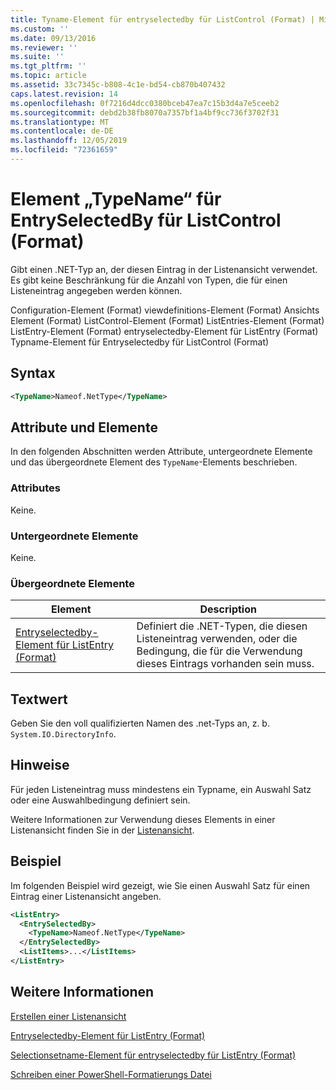 ```yaml
---
title: Tyname-Element für entryselectedby für ListControl (Format) | Microsoft-Dokumentation
ms.custom: ''
ms.date: 09/13/2016
ms.reviewer: ''
ms.suite: ''
ms.tgt_pltfrm: ''
ms.topic: article
ms.assetid: 33c7345c-b808-4c1e-bd54-cb870b407432
caps.latest.revision: 14
ms.openlocfilehash: 0f7216d4dcc0380bceb47ea7c15b3d4a7e5ceeb2
ms.sourcegitcommit: debd2b38fb8070a7357bf1a4bf9cc736f3702f31
ms.translationtype: MT
ms.contentlocale: de-DE
ms.lasthandoff: 12/05/2019
ms.locfileid: "72361659"
---
```

# <a name="typename-element-for-entryselectedby-for-listcontrol-format"></a>Element „TypeName“ für EntrySelectedBy für ListControl (Format)

Gibt einen .NET-Typ an, der diesen Eintrag in der Listenansicht verwendet. Es gibt keine Beschränkung für die Anzahl von Typen, die für einen Listeneintrag angegeben werden können.

Configuration-Element (Format) viewdefinitions-Element (Format) Ansichts Element (Format) ListControl-Element (Format) ListEntries-Element (Format) ListEntry-Element (Format) entryselectedby-Element für ListEntry (Format) Typname-Element für Entryselectedby für ListControl (Format)

## <a name="syntax"></a>Syntax

```xml
<TypeName>Nameof.NetType</TypeName>
```

## <a name="attributes-and-elements"></a>Attribute und Elemente

In den folgenden Abschnitten werden Attribute, untergeordnete Elemente und das übergeordnete Element des `TypeName`-Elements beschrieben.

### <a name="attributes"></a>Attributes

Keine.

### <a name="child-elements"></a>Untergeordnete Elemente

Keine.

### <a name="parent-elements"></a>Übergeordnete Elemente

|Element|Description|
|-------------|-----------------|
|[Entryselectedby-Element für ListEntry (Format)](./entryselectedby-element-for-listentry-for-listcontrol-format.md)|Definiert die .NET-Typen, die diesen Listeneintrag verwenden, oder die Bedingung, die für die Verwendung dieses Eintrags vorhanden sein muss.|

## <a name="text-value"></a>Textwert

Geben Sie den voll qualifizierten Namen des .net-Typs an, z. b. `System.IO.DirectoryInfo`.

## <a name="remarks"></a>Hinweise

Für jeden Listeneintrag muss mindestens ein Typname, ein Auswahl Satz oder eine Auswahlbedingung definiert sein.

Weitere Informationen zur Verwendung dieses Elements in einer Listenansicht finden Sie in der [Listenansicht](./creating-a-list-view.md).

## <a name="example"></a>Beispiel

Im folgenden Beispiel wird gezeigt, wie Sie einen Auswahl Satz für einen Eintrag einer Listenansicht angeben.

```xml
<ListEntry>
  <EntrySelectedBy>
    <TypeName>Nameof.NetType</TypeName>
  </EntrySelectedBy>
  <ListItems>...</ListItems>
</ListEntry>
```

## <a name="see-also"></a>Weitere Informationen

[Erstellen einer Listenansicht](./creating-a-list-view.md)

[Entryselectedby-Element für ListEntry (Format)](./entryselectedby-element-for-listentry-for-listcontrol-format.md)

[Selectionsetname-Element für entryselectedby für ListEntry (Format)](./selectionsetname-element-for-entryselectedby-for-listcontrol-format.md)

[Schreiben einer PowerShell-Formatierungs Datei](./writing-a-powershell-formatting-file.md)
